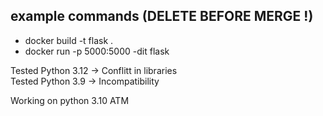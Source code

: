 ## example commands (DELETE BEFORE MERGE !)

- docker build -t flask .
- docker run -p 5000:5000 -dit flask

Tested Python 3.12 -> Conflitt in libraries  
Tested Python 3.9 -> Incompatibility 

Working on python 3.10 ATM